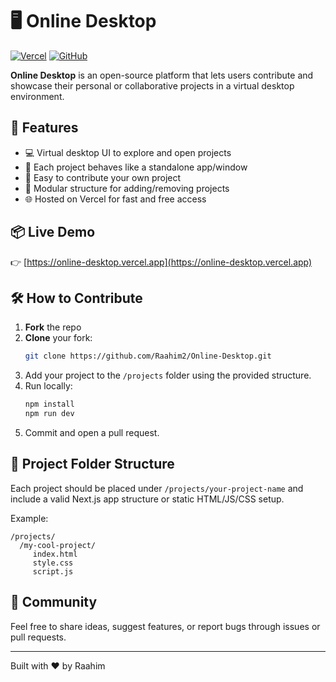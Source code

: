 # 🖥️ Online Desktop

[![Vercel](https://img.shields.io/badge/Live-Demo-000?logo=vercel&logoColor=white)](https://online-desktop.vercel.app/)
[![GitHub](https://img.shields.io/badge/Contribute-Open%20Source-blue?logo=github)](https://github.com/Raahim2/Online-Desktop)

**Online Desktop** is an open-source platform that lets users contribute and showcase their personal or collaborative projects in a virtual desktop environment.

## 🚀 Features

- 💻 Virtual desktop UI to explore and open projects  
- 📁 Each project behaves like a standalone app/window  
- 🔧 Easy to contribute your own project  
- 🧩 Modular structure for adding/removing projects  
- 🌐 Hosted on Vercel for fast and free access  

## 📦 Live Demo

👉 [https://online-desktop.vercel.app](https://online-desktop.vercel.app)

## 🛠️ How to Contribute

1. **Fork** the repo  
2. **Clone** your fork:  
    ```bash
    git clone https://github.com/Raahim2/Online-Desktop.git
    ```
3. Add your project to the `/projects` folder using the provided structure.  
4. Run locally:  
    ```bash
    npm install
    npm run dev
    ```
5. Commit and open a pull request.

## 📁 Project Folder Structure

Each project should be placed under `/projects/your-project-name` and include a valid Next.js app structure or static HTML/JS/CSS setup.

Example:
```plaintext
/projects/
  /my-cool-project/
     index.html
     style.css
     script.js
```

## 👥 Community

Feel free to share ideas, suggest features, or report bugs through issues or pull requests.

---

Built with ❤️ by Raahim


